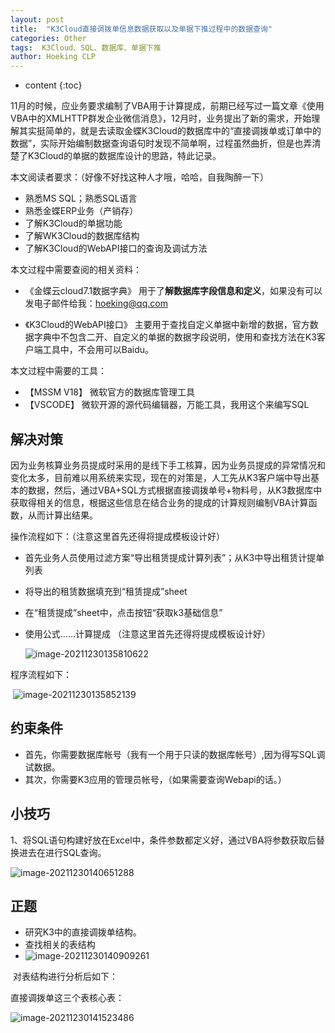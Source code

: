 ```yaml
---
layout: post
title:  "K3Cloud直接调拨单信息数据获取以及单据下推过程中的数据查询"
categories: Other
tags:  K3Cloud、SQL、数据库、单据下推 
author: Hoeking CLP
---
```


* content
{:toc}

11月的时候，应业务要求编制了VBA用于计算提成，前期已经写过一篇文章《使用VBA中的XMLHTTP群发企业微信消息》，12月时，业务提出了新的需求，开始理解其实挺简单的，就是去读取金蝶K3Cloud的数据库中的“直接调拨单或订单中的数据”，实际开始编制数据查询语句时发现不简单啊，过程虽然曲折，但是也弄清楚了K3Cloud的单据的数据库设计的思路，特此记录。

本文阅读者要求：（好像不好找这种人才哦，哈哈，自我陶醉一下）
- 熟悉MS SQL；熟悉SQL语言
- 熟悉金蝶ERP业务（产销存）
- 了解K3Cloud的单据功能
- 了解WK3Cloud的数据库结构
- 了解K3Cloud的WebAPI接口的查询及调试方法

本文过程中需要查阅的相关资料：
- 《金蝶云cloud7.1数据字典》
    用于了**解数据库字段信息和定义**，如果没有可以发电子邮件给我：hoeking@qq.com

- 《K3Cloud的WebAPI接口》
    主要用于查找自定义单据中新增的数据，官方数据字典中不包含二开、自定义的单据的数据字段说明，使用和查找方法在K3客户端工具中，不会用可以Baidu。

本文过程中需要的工具：
- 【MSSM V18】 微软官方的数据库管理工具
- 【VSCODE】 微软开源的源代码编辑器，万能工具，我用这个来编写SQL

## 解决对策

因为业务核算业务员提成时采用的是线下手工核算，因为业务员提成的异常情况和变化太多，目前难以用系统来实现，现在的对策是，人工先从K3客户端中导出基本的数据，然后，通过VBA+SQL方式根据直接调拨单号+物料号，从K3数据库中获取得相关的信息，根据这些信息在结合业务的提成的计算规则编制VBA计算函数，从而计算出结果。

操作流程如下：（注意这里首先还得将提成模板设计好）

- 首先业务人员使用过滤方案“导出租赁提成计算列表”；从K3中导出租赁计提单列表

- 将导出的租赁数据填充到“租赁提成”sheet

- 在“租赁提成”sheet中，点击按钮“获取k3基础信息”

- 使用公式……计算提成
  （注意这里首先还得将提成模板设计好）

  ![image-20211230135810622](https://chenlip.github.io/css/Img/image-20211230135810622.png)

程序流程如下：

​	![image-20211230135852139](https://chenlip.github.io/css/Img/image-20211230135852139.png)




## 约束条件

- 首先，你需要数据库帐号（我有一个用于只读的数据库帐号）,因为得写SQL调试数据。
- 其次，你需要K3应用的管理员帐号，（如果需要查询Webapi的话。）

## 小技巧

1、将SQL语句构建好放在Excel中，条件参数都定义好，通过VBA将参数获取后替换进去在进行SQL查询。

![image-20211230140651288](https://chenlip.github.io/css/Img/image-20211230140651288.png)

## 正题

- 研究K3中的直接调拨单结构。
- 查找相关的表结构
- ![image-20211230140909261](https://chenlip.github.io/css/Img/image-20211230140909261.png)

​	对表结构进行分析后如下：

直接调拨单这三个表核心表：

![image-20211230141523486](https://chenlip.github.io/css/Img/image-20211230141523486.png)

